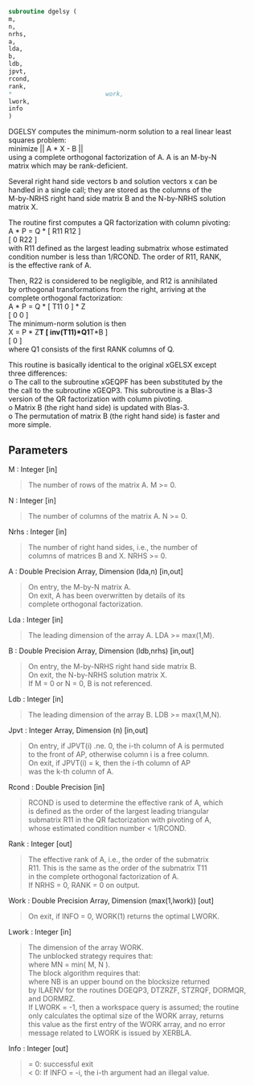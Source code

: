 ```fortran  
subroutine dgelsy (  
m,  
n,  
nrhs,  
a,  
lda,  
b,  
ldb,  
jpvt,  
rcond,  
rank,  
*                          work,  
lwork,  
info  
)  
```  
  
DGELSY computes the minimum-norm solution to a real linear least  
squares problem:  
minimize || A * X - B ||  
using a complete orthogonal factorization of A.  A is an M-by-N  
matrix which may be rank-deficient.  
  
Several right hand side vectors b and solution vectors x can be  
handled in a single call; they are stored as the columns of the  
M-by-NRHS right hand side matrix B and the N-by-NRHS solution  
matrix X.  
  
The routine first computes a QR factorization with column pivoting:  
A * P = Q * [ R11 R12 ]  
[  0  R22 ]  
with R11 defined as the largest leading submatrix whose estimated  
condition number is less than 1/RCOND.  The order of R11, RANK,  
is the effective rank of A.  
  
Then, R22 is considered to be negligible, and R12 is annihilated  
by orthogonal transformations from the right, arriving at the  
complete orthogonal factorization:  
A * P = Q * [ T11 0 ] * Z  
[  0  0 ]  
The minimum-norm solution is then  
X = P * Z**T [ inv(T11)*Q1**T*B ]  
[        0         ]  
where Q1 consists of the first RANK columns of Q.  
  
This routine is basically identical to the original xGELSX except  
three differences:  
o The call to the subroutine xGEQPF has been substituted by the  
the call to the subroutine xGEQP3. This subroutine is a Blas-3  
version of the QR factorization with column pivoting.  
o Matrix B (the right hand side) is updated with Blas-3.  
o The permutation of matrix B (the right hand side) is faster and  
more simple.  
  
## Parameters  
M : Integer [in]  
> The number of rows of the matrix A.  M >= 0.  
  
N : Integer [in]  
> The number of columns of the matrix A.  N >= 0.  
  
Nrhs : Integer [in]  
> The number of right hand sides, i.e., the number of  
> columns of matrices B and X. NRHS >= 0.  
  
A : Double Precision Array, Dimension (lda,n) [in,out]  
> On entry, the M-by-N matrix A.  
> On exit, A has been overwritten by details of its  
> complete orthogonal factorization.  
  
Lda : Integer [in]  
> The leading dimension of the array A.  LDA >= max(1,M).  
  
B : Double Precision Array, Dimension (ldb,nrhs) [in,out]  
> On entry, the M-by-NRHS right hand side matrix B.  
> On exit, the N-by-NRHS solution matrix X.  
> If M = 0 or N = 0, B is not referenced.  
  
Ldb : Integer [in]  
> The leading dimension of the array B. LDB >= max(1,M,N).  
  
Jpvt : Integer Array, Dimension (n) [in,out]  
> On entry, if JPVT(i) .ne. 0, the i-th column of A is permuted  
> to the front of AP, otherwise column i is a free column.  
> On exit, if JPVT(i) = k, then the i-th column of AP  
> was the k-th column of A.  
  
Rcond : Double Precision [in]  
> RCOND is used to determine the effective rank of A, which  
> is defined as the order of the largest leading triangular  
> submatrix R11 in the QR factorization with pivoting of A,  
> whose estimated condition number < 1/RCOND.  
  
Rank : Integer [out]  
> The effective rank of A, i.e., the order of the submatrix  
> R11.  This is the same as the order of the submatrix T11  
> in the complete orthogonal factorization of A.  
> If NRHS = 0, RANK = 0 on output.  
  
Work : Double Precision Array, Dimension (max(1,lwork)) [out]  
> On exit, if INFO = 0, WORK(1) returns the optimal LWORK.  
  
Lwork : Integer [in]  
> The dimension of the array WORK.  
> The unblocked strategy requires that:  
> where MN = min( M, N ).  
> The block algorithm requires that:  
> where NB is an upper bound on the blocksize returned  
> by ILAENV for the routines DGEQP3, DTZRZF, STZRQF, DORMQR,  
> and DORMRZ.  
> If LWORK = -1, then a workspace query is assumed; the routine  
> only calculates the optimal size of the WORK array, returns  
> this value as the first entry of the WORK array, and no error  
> message related to LWORK is issued by XERBLA.  
  
Info : Integer [out]  
> = 0: successful exit  
> < 0: If INFO = -i, the i-th argument had an illegal value.  
  

